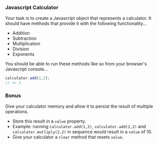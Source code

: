 ### Javascript Calculator

Your task is to create a Javascript object that represents a calculator. It should have methods that provide it with the following functionality...
* Addition
* Subtraction
* Multiplication
* Division
* Exponents

You should be able to run these methods like so from your browser's Javascript console...
```js
calculator.add(1,2);
// => 3
```

### Bonus

Give your calculator memory and allow it to persist the result of multiple operations.
* Store this result in a `value` property.
* Example: running `calculator.add(1,2)`, `calculator.add(2,2)` and `calculator.mutliply(2,2)` in sequence would result in a `value` of 10.
* Give your calculator a `clear` method that resets `value`.
